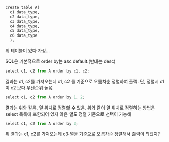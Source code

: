 ```python
create table A(
  c1 data_type,
  c2 data_type,
  c3 data_type,
  c4 data_type,
  c5 data_type,
  c6 data_type
  );
```  
  위 테이블이 있다 가정...

SQL은 기본적으로 order by는 asc default.(반대는 desc)

```python
select c1, c2 from A order by c1, c2;
```
결과는 c1, c2를 가져오는데 c1, c2 를 기준으로 오름차순 정렬하여 출력.
단, 정렬시 c1이 c2 보다 우선순위 높음.

```python
select c1, c2 from A order by 1, 2;
```
결과는 위와 같음. 열 위치로 정렬할 수 있음.
위와 같이 열 위치로 정렬하는 방법은 select 목록에 포함되어 있지 않은 열도
정렬 기준으로 선택이 가능해

```python
select c1, c2 from A order by 3;
```
위 결과는 c1, c2를 가져오는데 c3 열을 기준으로 오름차순 정렬해서 출력이 되겠지?





